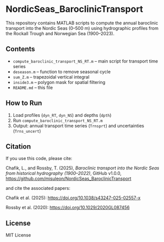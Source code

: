 # NordicSeas_BaroclinicTransport

This repository contains MATLAB scripts to compute the annual baroclinic transport into the Nordic Seas (0–500 m) using hydrographic profiles from the Rockall Trough and Norwegian Sea (1900–2023).

## Contents

- `compute_baroclinic_transport_NS_RT.m` – main script for transport time series
- `deseason.m` – function to remove seasonal cycle
- `sum_Z.m` – trapezoidal vertical integral
- `inside3.m` – polygon mask for spatial filtering
- `README.md` – this file

## How to Run

1. Load profiles (`dyn_RT`, `dyn_NS`) and depths (`dpth`)
2. Run `compute_baroclinic_transport_NS_RT.m`
3. Output: annual transport time series (`Trnsprt`) and uncertainties (`Trns_uncert`)

## Citation

If you use this code, please cite:

Chafik, L., and Rossby, T. (2025), *Baroclinic transport into the Nordic Seas from historical hydrography (1900–2022)*, GitHub v1.0.0, https://github.com/misuleon/NordicSeas_BaroclinicTransport

and cite the associated papers:

Chafik et al. (2025): https://doi.org/10.1038/s43247-025-02557-x

Rossby et al. (2020):  https://doi.org/10.1029/2020GL087456

## License

MIT License
